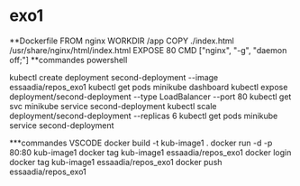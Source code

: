 # exo1
**Dockerfile
FROM nginx
WORKDIR /app
COPY ./index.html /usr/share/nginx/html/index.html
EXPOSE 80
CMD ["nginx", "-g", "daemon off;"]
**commandes powershell

 kubectl create deployment second-deployment --image essaadia/repos_exo1
 kubectl get pods
 minikube dashboard
 kubectl expose deployment/second-deployment --type LoadBalancer --port 80
 kubectl get svc
 minikube service second-deployment
kubectl scale deployment/second-deployment --replicas 6
 kubectl get pods
 minikube service second-deployment
 
 ***commandes VSCODE
    docker build -t kub-image1 .
   docker run -d -p 80:80 kub-image1
   docker tag kub-image1 essaadia/repos_exo1
   docker login
  docker tag kub-image1 essaadia/repos_exo1
  docker push essaadia/repos_exo1
